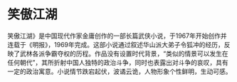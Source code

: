 # 笑傲江湖

笑傲江湖》是中国现代作家金庸创作的一部长篇武侠小说，于1967年开始创作并连载于《明报》，1969年完成。这部小说通过叙述华山派大弟子令狐冲的经历，反映了武林各派争霸夺权的历程。作品没有设置时代背景，“类似的情景可以发生在任何朝代”，其所折射中国人独特的政治斗争，同时也表露出对斗争的哀叹，具有一定的政治寓意。小说情节跌宕起伏，波谲云诡，人物形象个性鲜明，生动可感。
